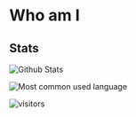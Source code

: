 # Who am I

## Stats

![Github Stats](https://github-readme-stats.vercel.app/api?username=Coolgiserz&show_icons=true&hide=issues&icon_color=000000)
<!-- https://visitor-badge.laobi.icu/badge?page_id=https://visitor-badge.laobi.icu/badge?page_id=Coolgiserz.weirdcat -->


![Most common used language](https://github-readme-stats.vercel.app/api/top-langs/?username=Coolgiserz&layout=compact&hide_border=false&langs_count=10&hide=html,css)

![visitors](https://visitor-badge.laobi.icu/badge?page_id=Coolgiserz.weirdcat)

